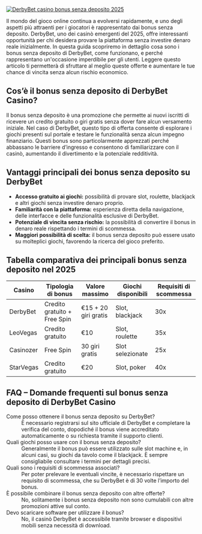[![DerbyBet casino bonus senza deposito 2025](https://123-caf.pages.dev/gitsignup.png)](https://vrmoo.ru/Bt82HjjY)

<p>Il mondo del gioco online continua a evolversi rapidamente, e uno degli aspetti più attraenti per i giocatori è rappresentato dai bonus senza deposito. DerbyBet, uno dei casinò emergenti del 2025, offre interessanti opportunità per chi desidera provare la piattaforma senza investire denaro reale inizialmente. In questa guida scopriremo in dettaglio cosa sono i bonus senza deposito di DerbyBet, come funzionano, e perché rappresentano un'occasione imperdibile per gli utenti. Leggere questo articolo ti permetterà di sfruttare al meglio queste offerte e aumentare le tue chance di vincita senza alcun rischio economico.</p>  <h2>Cos’è il bonus senza deposito di DerbyBet Casino?</h2> <p>Il bonus senza deposito è una promozione che permette ai nuovi iscritti di ricevere un credito gratuito o giri gratis senza dover fare alcun versamento iniziale. Nel caso di DerbyBet, questo tipo di offerta consente di esplorare i giochi presenti sul portale e testare le funzionalità senza alcun impegno finanziario. Questi bonus sono particolarmente apprezzati perché abbassano le barriere d’ingresso e consentono di familiarizzare con il casinò, aumentando il divertimento e la potenziale redditività.</p>  <h2>Vantaggi principali dei bonus senza deposito su DerbyBet</h2> <ul>   <li><strong>Accesso gratuito ai giochi:</strong> possibilità di provare slot, roulette, blackjack e altri giochi senza investire denaro proprio.</li>   <li><strong>Familiarità con la piattaforma:</strong> esperienza diretta della navigazione, delle interfacce e delle funzionalità esclusive di DerbyBet.</li>   <li><strong>Potenziale di vincita senza rischio:</strong> la possibilità di convertire il bonus in denaro reale rispettando i termini di scommessa.</li>   <li><strong>Maggiori possibilità di scelta:</strong> il bonus senza deposito può essere usato su molteplici giochi, favorendo la ricerca del gioco preferito.</li> </ul>  <h2>Tabella comparativa dei principali bonus senza deposito nel 2025</h2> <table>   <thead>     <tr>       <th>Casino</th>       <th>Tipologia di bonus</th>       <th>Valore massimo</th>       <th>Giochi disponibili</th>       <th>Requisiti di scommessa</th>     </tr>   </thead>   <tbody>     <tr>       <td>DerbyBet</td>       <td>Credito gratuito + Free Spin</td>       <td>€15 + 20 giri gratis</td>       <td>Slot, blackjack</td>       <td>30x</td>     </tr>     <tr>       <td>LeoVegas</td>       <td>Credito gratuito</td>       <td>€10</td>       <td>Slot, roulette</td>       <td>35x</td>     </tr>     <tr>       <td>Casinozer</td>       <td>Free Spin</td>       <td>30 giri gratis</td>       <td>Slot selezionate</td>       <td>25x</td>     </tr>     <tr>       <td>StarVegas</td>       <td>Credito gratuito</td>       <td>€20</td>       <td>Slot, poker</td>       <td>40x</td>     </tr>   </tbody> </table>  <h2>FAQ – Domande frequenti sul bonus senza deposito di DerbyBet Casino</h2> <dl>   <dt>Come posso ottenere il bonus senza deposito su DerbyBet?</dt>   <dd>È necessario registrarsi sul sito ufficiale di DerbyBet e completare la verifica del conto, dopodiché il bonus viene accreditato automaticamente o su richiesta tramite il supporto clienti.</dd>      <dt>Quali giochi posso usare con il bonus senza deposito?</dt>   <dd>Generalmente il bonus può essere utilizzato sulle slot machine e, in alcuni casi, su giochi da tavolo come il blackjack. È sempre consigliabile consultare i termini per dettagli precisi.</dd>      <dt>Quali sono i requisiti di scommessa associati?</dt>   <dd>Per poter prelevare le eventuali vincite, è necessario rispettare un requisito di scommessa, che su DerbyBet è di 30 volte l’importo del bonus.</dd>      <dt>È possibile combinare il bonus senza deposito con altre offerte?</dt>   <dd>No, solitamente i bonus senza deposito non sono cumulabili con altre promozioni attive sul conto.</dd>      <dt>Devo scaricare software per utilizzare il bonus?</dt>   <dd>No, il casinò DerbyBet è accessibile tramite browser e dispositivi mobili senza necessità di download.</dd> </dl>